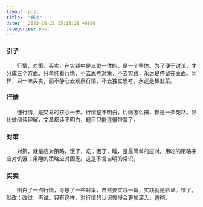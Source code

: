 ```yaml
---
layout: post
title:  "概述"
date:   2023-10-21 15:15:28 +0800
categories: post
---
```


### 引子

&#8195;&#8195;行情、对策、买卖，在实践中是三位一体的，是一个整体。为了便于讨论，才分成三个方面。只单纯看行情，不去思考对策，不去实践，永远是停留在表面。同样，只一味买卖，而不静心去观察行情，不去独立思考，永远是棵韭菜。

###  行情
&#8195;&#8195;懂行情，是交易的核心一步。行情整不明白，后面怎么搞，都是一条死路。好比做阅读理解，文章都读不明白，题目只能连懵带蒙了。

###  对策
&#8195;&#8195;对策，就是应对策略。饿了，吃；困了，睡，是最简单的应对。用吃的策略来应对饥饿；用睡的策略应对困乏。这是不言自明的常识。

###  买卖
&#8195;&#8195;明白了一点行情，寻思了一些对策，自然要实践一番，实践就是验证。错了，就改；改过，再试。只有这样，对行情的认识慢慢会更加深入，透彻。